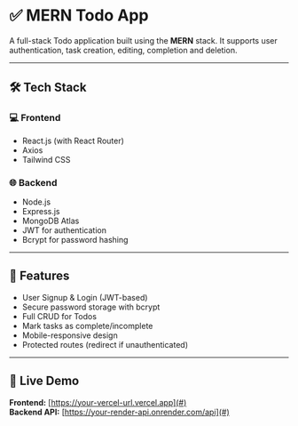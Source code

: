 # ✅ MERN Todo App

A full-stack Todo application built using the **MERN** stack. It supports user authentication, task creation, editing, completion and deletion.

---

## 🛠 Tech Stack

### 💻 Frontend
- React.js (with React Router)
- Axios
- Tailwind CSS

### 🌐 Backend
- Node.js
- Express.js
- MongoDB Atlas
- JWT for authentication
- Bcrypt for password hashing

---

## 🔐 Features

- User Signup & Login (JWT-based)
- Secure password storage with bcrypt
- Full CRUD for Todos
- Mark tasks as complete/incomplete
- Mobile-responsive design
- Protected routes (redirect if unauthenticated)

---

## 🚀 Live Demo

**Frontend:** [https://your-vercel-url.vercel.app](#)  
**Backend API:** [https://your-render-api.onrender.com/api](#)
